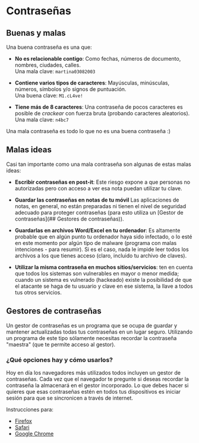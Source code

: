 # Contraseñas

## Buenas y malas

Una buena contraseña es una que:

* **No es relacionable contigo**: Como fechas, números de documento, nombres, ciudades, calles.<br />Una mala clave: `martina03082003`

* **Contiene varios tipos de caracteres**: Mayúsculas, minúsculas, números, símbolos y/o signos de puntuación.<br />Una buena clave: `M1.cL4ve!`

* **Tiene más de 8 caracteres**: Una contraseña de pocos caracteres es posible de *crackear* con fuerza bruta (probando caracteres aleatorios).<br />Una mala clave: `n4bc7`

Una mala contraseña es todo lo que no es una buena contraseña :)

## Malas ideas

Casi tan importante como una mala contraseña son algunas de estas malas ideas:

* **Escribir contraseñas en post-it**: Este riesgo expone a que personas no autorizadas pero con acceso a ver esa nota puedan utilizar tu clave.

* **Guardar las contraseñas en notas de tu móvil** Las aplicaciones de notas, en general, no están preparadas ni tienen el nivel de seguridad adecuado para proteger contraseñas (para esto utiliza un [Gestor de contraseñas](## Gestores de contraseñas)).

* **Guardarlas en archivos Word/Excel en tu ordenador**: Es altamente probable que en algún punto tu ordenador haya sido infectado, o lo esté en este momento por algún tipo de malware (programa con malas intenciones - para resumir). Si es el caso, nada le impide leer todos los archivos a los que tienes acceso (claro, incluido tu archivo de claves).

* **Utilizar la misma contraseña en muchos sitios/servicios**: ten en cuenta que todos los sistemas son vulnerables en mayor o menor medida; cuando un sistema es vulnerado (hackeado) existe la posibilidad de que el atacante se haga de tu usuario y clave en ese sistema, la llave a todos tus otros servicios.

## Gestores de contraseñas

Un gestor de contraseñas es un programa que se ocupa de guardar y mantener actualizadas todas tus contraseñas en un lugar seguro. Utilizando un programa de este tipo sólamente necesitas recordar la contraseña "maestra" (que te permite acceso al gestor).

### ¿Qué opciones hay y cómo usarlos?

Hoy en día los navegadores más utilizados todos incluyen un gestor de contraseñas. Cada vez que el navegador te pregunte si deseas recordar la contraseña la almacenará en el gestor incorporado. Lo que debes hacer si quieres que esas contraseñas estén en todos tus dispositivos es iniciar sesión para que se sincronicen a través de internet.

Instrucciones para:

* [Firefox](https://support.mozilla.org/es/kb/administrador-de-contrasenas-recordar-borrar-cambiar-importar-contrase%C3%B1as-firefox)
* [Safari](https://support.apple.com/es-es/guide/safari/sfri40599/mac)
* [Google Chrome](https://support.google.com/chrome/answer/95606)
